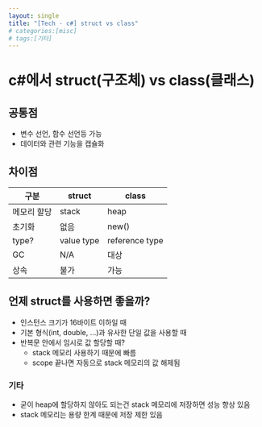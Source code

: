 ```yaml
---
layout: single
title: "[Tech - c#] struct vs class"
# categories:[misc]
# tags:[기타]
---
```


# c#에서 struct(구조체) vs class(클래스)

## 공통점

- 변수 선언, 함수 선언등 가능
- 데이터와 관련 기능을 캡슐화

## 차이점

| 구분        | struct     | class          |
| ----------- | ---------- | -------------- |
| 메모리 할당 | stack      | heap           |
| 초기화      | 없음       | new()          |
| type?       | value type | reference type |
| GC          | N/A        | 대상           |
| 상속        | 불가       | 가능           |

## 언제 struct를 사용하면 좋을까?

- 인스턴스 크기가 16바이트 이하일 때
- 기본 형식(int, double, ...)과 유사한 단일 값을 사용할 때
- 반복문 안에서 임시로 값 할당할 때?
  - stack 메모리 사용하기 때문에 빠름
  - scope 끝나면 자동으로 stack 메모리의 값 해제됨

### 기타

- 굳이 heap에 할당하지 않아도 되는건 stack 메모리에 저장하면 성능 향상 있음
- stack 메모리는 용량 한계 때문에 저장 제한 있음
